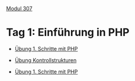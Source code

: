  [Modul 307](/ilv.307)
 
# Tag 1: Einführung in PHP

- [Übung 1. Schritte mit PHP](/ilv.307/01-modul-307/01-erste-schritte-uebung)
- [Übung Kontrollstrukturen](/ilv.307/01-modul-307/02-kontrollstrukturen-uebung)

- [Übung 1. Schritte mit PHP](/ilv.307/01-test) 
<!--stackedit_data:
eyJoaXN0b3J5IjpbMTAzNDQ3ODc5MSwtMTE0NTgwOTAzNV19
-->